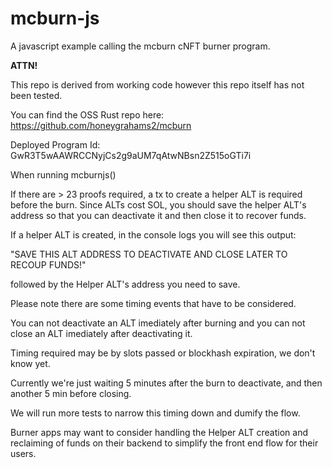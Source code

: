 # mcburn-js

A javascript example calling the mcburn cNFT burner program.

**ATTN!**

This repo is derived from working code however this repo itself has not been tested.

You can find the OSS Rust repo here: https://github.com/honeygrahams2/mcburn

Deployed Program Id: GwR3T5wAAWRCCNyjCs2g9aUM7qAtwNBsn2Z515oGTi7i

When running mcburnjs()

If there are > 23 proofs required, a tx to create a helper ALT is required before the burn. Since ALTs cost SOL, you should save the helper ALT's address so that you can deactivate it and then close it to recover funds. 

If a helper ALT is created, in the console logs you will see this output: 

"SAVE THIS ALT ADDRESS TO DEACTIVATE AND CLOSE LATER TO RECOUP FUNDS!"

followed by the Helper ALT's address you need to save.

Please note there are some timing events that have to be considered.

You can not deactivate an ALT imediately after burning and you can not close an ALT imediately after deactivating it. 

Timing required may be by slots passed or blockhash expiration, we don't know yet.

Currently we're just waiting 5 minutes after the burn to deactivate, and then another 5 min before closing.

We will run more tests to narrow this timing down and dumify the flow.

Burner apps may want to consider handling the Helper ALT creation and reclaiming of funds on their backend to simplify the front end flow for their users.
